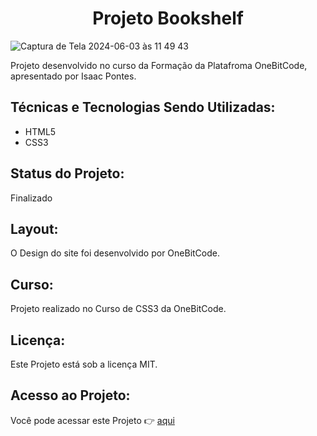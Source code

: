 <h1 align="center">Projeto Bookshelf</h1>

![Captura de Tela 2024-06-03 às 11 49 43](https://github.com/paulateshima/projeto-bookshelf/assets/170154538/233e0ca9-0425-48bd-8564-62b06c4fd31b)

Projeto desenvolvido no curso da Formação da Platafroma OneBitCode, apresentado por Isaac Pontes.

## Técnicas e Tecnologias Sendo Utilizadas: 

* HTML5
* CSS3

## Status do Projeto:

Finalizado

## Layout:

O Design do site foi desenvolvido por OneBitCode.

## Curso:

Projeto realizado no Curso de CSS3 da OneBitCode.

## Licença:

Este Projeto está sob a licença MIT.

## Acesso ao Projeto:

Você pode acessar este Projeto 👉 [aqui](https://projeto-bookshelf.vercel.app/)


